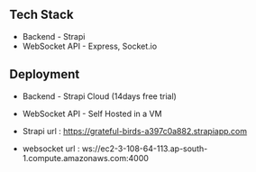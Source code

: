 


## Tech Stack

- Backend - Strapi
- WebSocket API - Express, Socket.io


## Deployment

- Backend - Strapi Cloud (14days free trial)
- WebSocket API - Self Hosted in a VM

- Strapi url : https://grateful-birds-a397c0a882.strapiapp.com
- websocket url : ws://ec2-3-108-64-113.ap-south-1.compute.amazonaws.com:4000
